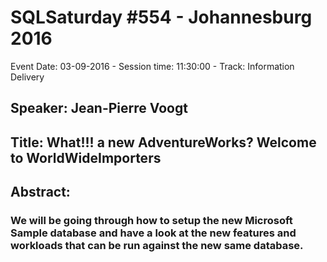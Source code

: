 # SQLSaturday #554 - Johannesburg 2016
Event Date: 03-09-2016 - Session time: 11:30:00 - Track: Information Delivery
## Speaker: Jean-Pierre Voogt
## Title: What!!! a new AdventureWorks? Welcome to WorldWideImporters
## Abstract:
### We will be going through how to setup the new Microsoft Sample database and have a look at the new features and workloads that can be run against the new same database.

